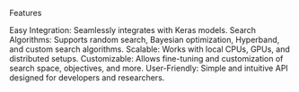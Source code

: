 Features

Easy Integration: Seamlessly integrates with Keras models.
Search Algorithms: Supports random search, Bayesian optimization, Hyperband, and custom search algorithms.
Scalable: Works with local CPUs, GPUs, and distributed setups.
Customizable: Allows fine-tuning and customization of search space, objectives, and more.
User-Friendly: Simple and intuitive API designed for developers and researchers.

